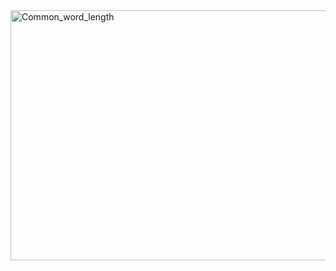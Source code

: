 <img width="1500" height="400" alt="Common_word_length" src="https://github.com/user-attachments/assets/13a6502f-e796-4fe8-b9e1-29a4b4ee957e" />
